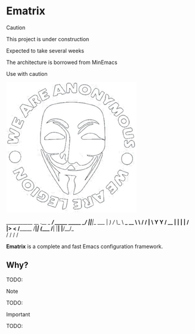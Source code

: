 # Ematrix
> [!CAUTION]
> This project is under construction
>
> Expected to take several weeks
>
> The architecture is borrowed from MinEmacs
>
> Use with caution

![Ematrix_banner](/assets/images/anonymous.png)

___________               __         .__
\_   _____/ _____ _____ _/  |________|__|__  ___
 |    __)_ /     \\__  \\   __\_  __ \  \  \/  /
 |        \  Y Y  \/ __ \|  |  |  | \/  |>    <
/_______  /__|_|  (____  /__|  |__|  |__/__/\_ \
        \/      \/     \/                     \/

**Ematrix** is a complete and fast Emacs configuration framework.

## Why?
TODO:



> [!NOTE]
> TODO:


> [!IMPORTANT]
> TODO:
